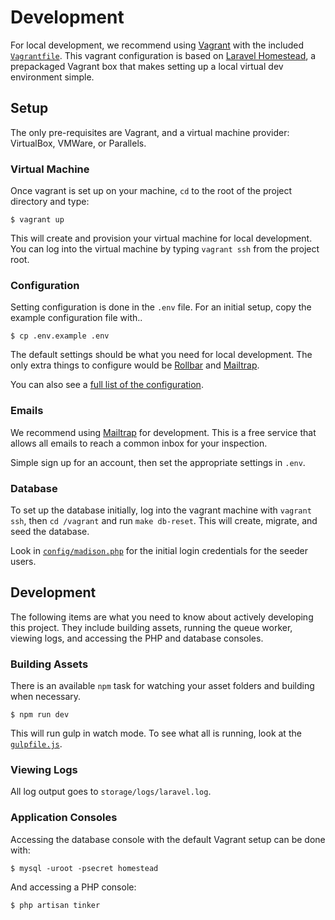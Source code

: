 # Development

For local development, we recommend using [Vagrant](vagrantup.com) with the
included [`Vagrantfile`](/Vagrantfile). This vagrant configuration is based on
[Laravel Homestead](https://laravel.com/docs/5.4/homestead), a prepackaged
Vagrant box that makes setting up a local virtual dev environment simple.

## Setup

The only pre-requisites are Vagrant, and a virtual machine provider:
VirtualBox, VMWare, or Parallels.

### Virtual Machine

Once vagrant is set up on your machine, `cd` to the root of the project
directory and type:

```
$ vagrant up
```

This will create and provision your virtual machine for local development. You
can log into the virtual machine by typing `vagrant ssh` from the project root.

### Configuration

Setting configuration is done in the `.env` file. For an initial setup, copy the
example configuration file with..

```
$ cp .env.example .env
```

The default settings should be what you need for local development. The only
extra things to configure would be [Rollbar](https://rollbar.com) and
[Mailtrap](https://mailtrap.io).

You can also see a [full list of the configuration](/docs/README.md#configuration).

### Emails

We recommend using [Mailtrap](https://mailtrap.io) for development. This is a
free service that allows all emails to reach a common inbox for your inspection.

Simple sign up for an account, then set the appropriate settings in `.env`.

### Database

To set up the database initially, log into the vagrant machine with `vagrant
ssh`, then `cd /vagrant` and run `make db-reset`. This will create, migrate, and
seed the database.

Look in [`config/madison.php`](/config/madison.php) for the initial login
credentials for the seeder users.

## Development

The following items are what you need to know about actively developing this
project. They include building assets, running the queue worker, viewing logs,
and accessing the PHP and database consoles.

### Building Assets

There is an available `npm` task for watching your asset folders and building
when necessary.

```
$ npm run dev
```

This will run gulp in watch mode. To see what all is running, look at the
[`gulpfile.js`](/gulpfile.js).

### Viewing Logs

All log output goes to `storage/logs/laravel.log`.

### Application Consoles

Accessing the database console with the default Vagrant setup can be done with:

```
$ mysql -uroot -psecret homestead
```

And accessing a PHP console:

```
$ php artisan tinker
```
